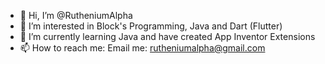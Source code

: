 - 👋 Hi, I’m @RutheniumAlpha
- 👀 I’m interested in Block's Programming, Java and Dart (Flutter)
- 🌱 I’m currently learning Java and have created App Inventor Extensions
- 📫 How to reach me: Email me: rutheniumalpha@gmail.com

<!---
RutheniumAlpha/RutheniumAlpha is a ✨ special ✨ repository because its `README.md` (this file) appears on your GitHub profile.
You can click the Preview link to take a look at your changes.
--->
